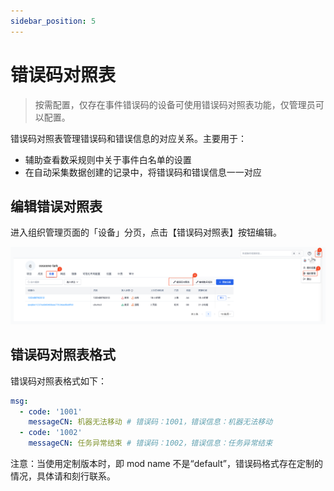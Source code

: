 ```yaml
---
sidebar_position: 5
---
```


# 错误码对照表

> 按需配置，仅存在事件错误码的设备可使用错误码对照表功能，仅管理员可以配置。

错误码对照表管理错误码和错误信息的对应关系。主要用于：

- 辅助查看数采规则中关于事件白名单的设置
- 在自动采集数据创建的记录中，将错误码和错误信息一一对应

## 编辑错误对照表

进入组织管理页面的「设备」分页，点击【错误码对照表】按钮编辑。

![organization device error code](../img/device-error-code.png)

## 错误码对照表格式

错误码对照表格式如下：

```yaml
msg:
  - code: '1001'
    messageCN: 机器无法移动 # 错误码：1001，错误信息：机器无法移动
  - code: '1002'
    messageCN: 任务异常结束 # 错误码：1002，错误信息：任务异常结束
```

注意：当使用定制版本时，即 mod name 不是“default”，错误码格式存在定制的情况，具体请和刻行联系。
